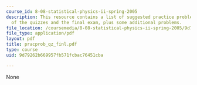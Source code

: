 ```yaml
---
course_id: 8-08-statistical-physics-ii-spring-2005
description: This resource contains a list of suggested practice problems for each
  of the quizzes and the final exam, plus some additional problems.
file_location: /coursemedia/8-08-statistical-physics-ii-spring-2005/9d79262b669957fb571fcbac76451cba_pracprob_qz_finl.pdf
file_type: application/pdf
layout: pdf
title: pracprob_qz_finl.pdf
type: course
uid: 9d79262b669957fb571fcbac76451cba

---
```

None